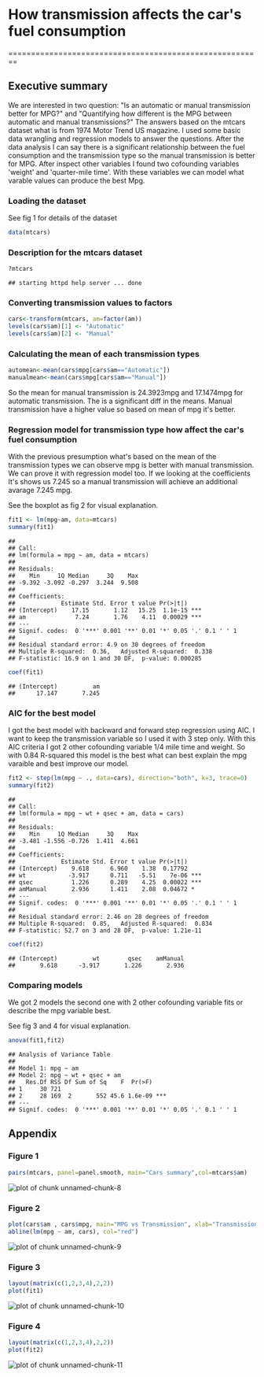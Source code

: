 

# How transmission affects the car's fuel consumption
========================================================

## Executive summary
We are interested in two question: "Is an automatic or manual transmission better for MPG?" and "Quantifying how different is the MPG between automatic and manual transmissions?" 
The answers based on the mtcars dataset what is from 1974 Motor Trend US magazine. 
I used some basic data wrangling and regression models to answer the questions. 
After the data analysis I can say there is a significant relationship between the fuel consumption and the transmission type so the manual transmission is better for MPG. 
After inspect other variables I found two cofounding variables 'weight' and 'quarter-mile time'. With these variables we can model what varable values can produce the best Mpg.


### Loading the dataset
See fig 1 for details of the dataset

```r
data(mtcars)
```
### Description for the mtcars dataset

```r
?mtcars
```

```
## starting httpd help server ... done
```
### Converting transmission values to factors

```r
cars<-transform(mtcars, am=factor(am))
levels(cars$am)[1] <- "Automatic"
levels(cars$am)[2] <- "Manual"
```
### Calculating the mean of each transmission types

```r
automean<-mean(cars$mpg[cars$am=="Automatic"])
manualmean<-mean(cars$mpg[cars$am=="Manual"])
```
So the mean for manual transmission is 24.3923mpg and 17.1474mpg for automatic transmission. The is a significant diff in the means. Manual transmission have a higher value so based on mean of mpg it's better.


### Regression model for transmission type how affect the car's fuel consumption

With the previous presumption what's based on the mean of the transmission types we can observe mpg is better with manual transmission. We can prove it with regression model too. If we looking at the coefficients It's shows us 7.245 so a manual transmission will achieve an additional avarage 7.245 mpg.

See the boxplot as fig 2 for visual explanation.

```r
fit1 <- lm(mpg~am, data=mtcars)
summary(fit1)
```

```
## 
## Call:
## lm(formula = mpg ~ am, data = mtcars)
## 
## Residuals:
##    Min     1Q Median     3Q    Max 
## -9.392 -3.092 -0.297  3.244  9.508 
## 
## Coefficients:
##             Estimate Std. Error t value Pr(>|t|)    
## (Intercept)    17.15       1.12   15.25  1.1e-15 ***
## am              7.24       1.76    4.11  0.00029 ***
## ---
## Signif. codes:  0 '***' 0.001 '**' 0.01 '*' 0.05 '.' 0.1 ' ' 1
## 
## Residual standard error: 4.9 on 30 degrees of freedom
## Multiple R-squared:  0.36,	Adjusted R-squared:  0.338 
## F-statistic: 16.9 on 1 and 30 DF,  p-value: 0.000285
```

```r
coef(fit1)
```

```
## (Intercept)          am 
##      17.147       7.245
```
### AIC for the best model

I got the best model with backward and forward step regression using AIC. I want to keep the transmission variable so I used it with 3 step only. With this AIC criteria I got 2 other cofounding variable 1/4 mile time and weight. So with 0.84 R-squared this model is the best what can best explain the mpg varaible and best improve our model.

```r
fit2 <- step(lm(mpg ~ ., data=cars), direction="both", k=3, trace=0)
summary(fit2)
```

```
## 
## Call:
## lm(formula = mpg ~ wt + qsec + am, data = cars)
## 
## Residuals:
##    Min     1Q Median     3Q    Max 
## -3.481 -1.556 -0.726  1.411  4.661 
## 
## Coefficients:
##             Estimate Std. Error t value Pr(>|t|)    
## (Intercept)    9.618      6.960    1.38  0.17792    
## wt            -3.917      0.711   -5.51    7e-06 ***
## qsec           1.226      0.289    4.25  0.00022 ***
## amManual       2.936      1.411    2.08  0.04672 *  
## ---
## Signif. codes:  0 '***' 0.001 '**' 0.01 '*' 0.05 '.' 0.1 ' ' 1
## 
## Residual standard error: 2.46 on 28 degrees of freedom
## Multiple R-squared:  0.85,	Adjusted R-squared:  0.834 
## F-statistic: 52.7 on 3 and 28 DF,  p-value: 1.21e-11
```

```r
coef(fit2)
```

```
## (Intercept)          wt        qsec    amManual 
##       9.618      -3.917       1.226       2.936
```
### Comparing models
We got 2 models the second one with 2 other cofounding variable fits or describe the mpg variable best.

See fig 3 and 4 for visual explanation.

```r
anova(fit1,fit2)
```

```
## Analysis of Variance Table
## 
## Model 1: mpg ~ am
## Model 2: mpg ~ wt + qsec + am
##   Res.Df RSS Df Sum of Sq    F  Pr(>F)    
## 1     30 721                              
## 2     28 169  2       552 45.6 1.6e-09 ***
## ---
## Signif. codes:  0 '***' 0.001 '**' 0.01 '*' 0.05 '.' 0.1 ' ' 1
```

## Appendix

### Figure 1

```r
pairs(mtcars, panel=panel.smooth, main="Cars summary",col=mtcars$am)
```

![plot of chunk unnamed-chunk-8](figure/unnamed-chunk-8.png) 

### Figure 2

```r
plot(cars$am , cars$mpg, main="MPG vs Transmission", xlab="Transmission", ylab="MPG", )
abline(lm(mpg ~ am, cars), col="red")
```

![plot of chunk unnamed-chunk-9](figure/unnamed-chunk-9.png) 

### Figure 3

```r
layout(matrix(c(1,2,3,4),2,2))
plot(fit1)
```

![plot of chunk unnamed-chunk-10](figure/unnamed-chunk-10.png) 

### Figure 4

```r
layout(matrix(c(1,2,3,4),2,2))
plot(fit2)
```

![plot of chunk unnamed-chunk-11](figure/unnamed-chunk-11.png) 





